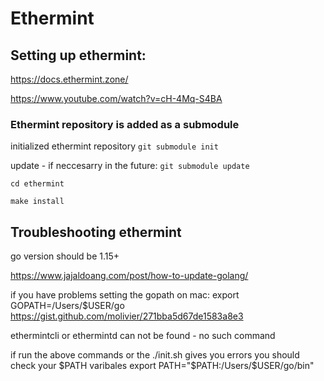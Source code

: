 # Ethermint

## Setting up ethermint:

https://docs.ethermint.zone/

https://www.youtube.com/watch?v=cH-4Mq-S4BA

### Ethermint repository is added as a submodule

initialized ethermint repository
`git submodule init`

update - if neccesarry in the future:
`git submodule update`

`cd ethermint`

`make install`




## Troubleshooting ethermint
go version should be 1.15+

https://www.jajaldoang.com/post/how-to-update-golang/

if you have problems setting the gopath on mac:
export GOPATH=/Users/$USER/go
https://gist.github.com/molivier/271bba5d67de1583a8e3

ethermintcli or ethermintd can not be found - no such command

if run the above commands or the ./init.sh gives you errors you should check your $PATH varibales
export PATH="$PATH:/Users/$USER/go/bin"
